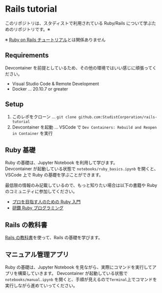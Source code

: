 # Rails tutorial

このリポジトリは、スタディストで利用されている Ruby/Rails について学ぶためのリポジトリです。※

※ [Ruby on Rails チュートリアル](https://railstutorial.jp/)とは関係ありません

## Requirements

Devcontainer を前提としているため、その他の環境ではいい感じに頑張ってください。

- Visual Studio Code & Remote Development
- Docker ... 20.10.7 or greater

## Setup

1. このレポをクローン ... `git clone github.com:StudistCorporation/rails-tutorial`
1. Devcontainer を起動 ... VSCode で `Dev Containers: Rebuild and Reopen in Container` を実行

## Ruby 基礎

Ruby の基礎は、Jupyter Notebook を利用して学びます。  
Devcontainer が起動している状態で `notebooks/ruby_basics.ipynb` を開くと、VSCode 上で Ruby の基礎を学ぶことができます。

最低限の情報のみ記載しているので、もっと知りたい場合は以下の書籍や Ruby のコミュニティに参加してください。

- [プロを目指す人のための Ruby 入門](https://gihyo.jp/book/2021/978-4-297-12437-3)
- [研鑽 Ruby プログラミング](https://www.lambdanote.com/products/polished-ruby)

## Rails の教科書

[Rails の教科書](https://railstutorial.jp/textbook)を使って、Rails の基礎を学びます。

## マニュアル管理アプリ

Ruby の基礎は、Jupyter Notebook を見ながら、実際にコマンドを実行してアプリを構築していきます。 
Devcontainer が起動している状態で `notebooks/manual.ipynb` を開くと、手順が見えるので`Terminal`上でコマンドを実行しながら進めていってください。

